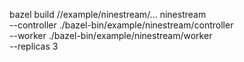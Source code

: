 bazel build //example/ninestream/...
ninestream \
    --controller ./bazel-bin/example/ninestream/controller \
    --worker ./bazel-bin/example/ninestream/worker \
    --replicas 3
